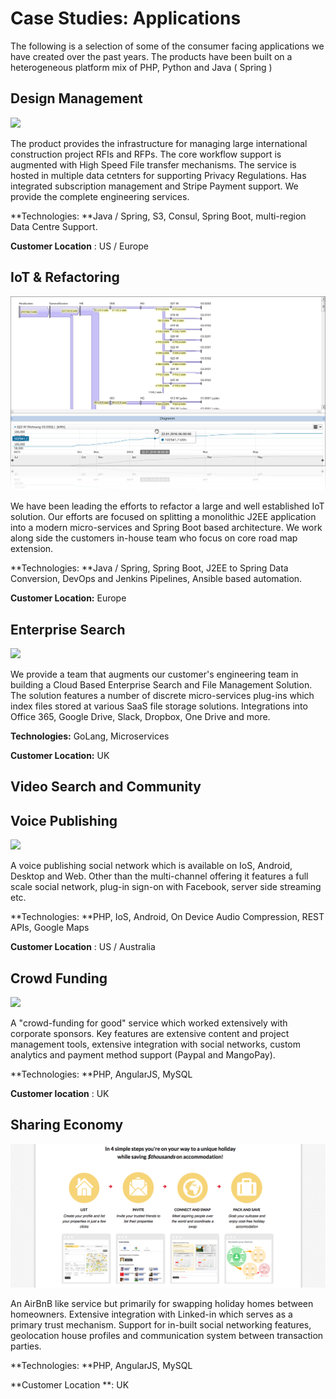 # Case Studies: Applications

The following is a selection of some of the consumer facing applications we have created over the past years. The products have been built on a heterogeneous platform mix of PHP, Python and Java \( Spring \)

## Design Management

![](https://procore-marketplace.s3.amazonaws.com/production/uploads/Procore_03a.png)

The product provides the infrastructure for managing large international construction project RFIs and RFPs. The core workflow support is augmented with High Speed File transfer mechanisms. The service is hosted in multiple data cetnters for supporting Privacy Regulations. Has integrated subscription management and Stripe Payment support. We provide the complete engineering services.

**Technologies: **Java / Spring, S3, Consul, Spring Boot, multi-region Data Centre Support.

**Customer Location** : US / Europe

## IoT & Refactoring

![](/assets/FMP_mediaflow_chart.png)

We have been leading the efforts to refactor a large and well established IoT solution. Our efforts are focused on splitting a monolithic J2EE application into a modern micro-services and Spring Boot based architecture. We work along side the customers in-house team who focus on core road map extension.

**Technologies: **Java / Spring, Spring Boot, J2EE to Spring Data Conversion, DevOps and Jenkins Pipelines, Ansible based automation.

**Customer Location:** Europe

## Enterprise Search

![](http://kazoup.com/wp-content/uploads/2014/12/Screen-Shot-2017-01-30-at-14.42.55-uai-1440x999.png)

We provide a team that augments our customer's engineering team in building a Cloud Based Enterprise Search and File Management Solution. The solution features a number of discrete micro-services plug-ins which index files stored at various SaaS file storage solutions. Integrations into Office 365, Google Drive, Slack, Dropbox, One Drive and more.

**Technologies:** GoLang, Microservices

**Customer Location:** UK

## Video Search and Community



## Voice Publishing

![](https://startit.rs/media/voicebo.jpg)

A voice publishing social network which is available on IoS, Android, Desktop and Web. Other than the multi-channel offering it features a full scale social network, plug-in sign-on with Facebook, server side streaming etc.

**Technologies: **PHP, IoS, Android, On Device Audio Compression, REST APIs, Google Maps

**Customer Location** : US / Australia

## Crowd Funding

![](http://www.goodnet.org/photos/620x0/24301.jpg)

A "crowd-funding for good" service which worked extensively with corporate sponsors. Key features are extensive content and project management tools, extensive integration with social networks, custom analytics and payment method support \(Paypal and MangoPay\).

**Technologies: **PHP, AngularJS, MySQL

**Customer location** : UK

## Sharing Economy

![](/assets/TrustedSwap.png)

An AirBnB like service but primarily for swapping holiday homes between homeowners. Extensive integration with Linked-in which serves as a primary trust mechanism. Support for in-built social networking features, geolocation house profiles and communication system between transaction parties.

**Technologies: **PHP, AngularJS, MySQL

**Customer Location **: UK

## 



